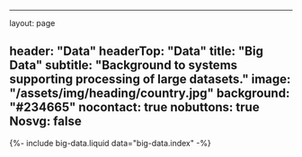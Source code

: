 
---
layout: page

header: "Data"
headerTop: "Data"
title: "Big Data"
subtitle: "Background to systems supporting processing of large datasets."
image: "/assets/img/heading/country.jpg"
background: "#234665"
nocontact: true
nobuttons: true
Nosvg: false
---

{%-
include big-data.liquid
data="big-data.index"
-%}
